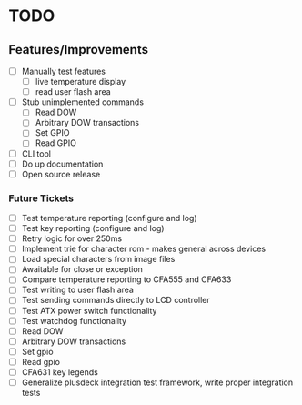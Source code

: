 # TODO

## Features/Improvements

- [ ] Manually test features
  - [ ] live temperature display
  - [ ] read user flash area
- [ ] Stub unimplemented commands
  - [ ] Read DOW
  - [ ] Arbitrary DOW transactions
  - [ ] Set GPIO
  - [ ] Read GPIO
- [ ] CLI tool
- [ ] Do up documentation
- [ ] Open source release

### Future Tickets

- [ ] Test temperature reporting (configure and log)
- [ ] Test key reporting (configure and log)
- [ ] Retry logic for over 250ms
- [ ] Implement trie for character rom - makes general across devices
- [ ] Load special characters from image files
- [ ] Awaitable for close or exception
- [ ] Compare temperature reporting to CFA555 and CFA633
- [ ] Test writing to user flash area
- [ ] Test sending commands directly to LCD controller
- [ ] Test ATX power switch functionality
- [ ] Test watchdog functionality
- [ ] Read DOW
- [ ] Arbitrary DOW transactions
- [ ] Set gpio
- [ ] Read gpio
- [ ] CFA631 key legends
- [ ] Generalize plusdeck integration test framework, write proper integration tests
